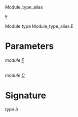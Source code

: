 Module_type_alias

E

Module type Module_type_alias.E

# Parameters

<a id="argument-1-F"></a>

###### module [F](Module_type_alias.module-type-E.argument-1-F.md)

<a id="argument-2-C"></a>

###### module [C](Module_type_alias.module-type-E.argument-2-C.md)

# Signature

<a id="type-b"></a>

###### type b